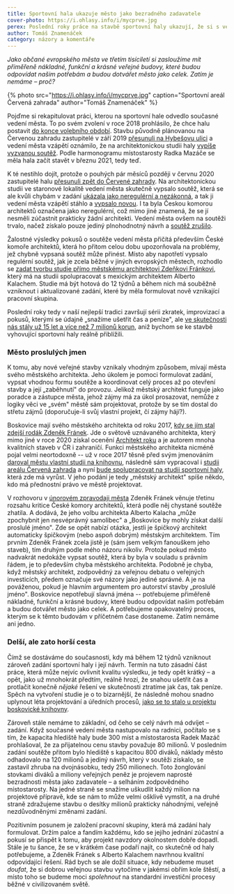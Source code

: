 ```yaml
---
title: Sportovní hala ukazuje město jako bezradného zadavatele
cover-photo: https://i.ohlasy.info/i/mycprve.jpg
perex: Poslední roky práce na stavbě sportovní haly ukazují, že si s veřejnými stavbami stále nevíme rady a příliš nám v tom nepomohl ani městský architekt.
author: Tomáš Znamenáček
category: názory a komentáře
---
```


*Jako občané evropského města ve třetím tisíciletí si zasloužíme mít přiměřeně nákladné, funkční a krásné veřejné budovy, které budou odpovídat našim potřebám a budou dotvářet město jako celek. Zatím je nemáme – proč?*

{% photo src="https://i.ohlasy.info/i/mycprve.jpg" caption="Sportovní areál Červená zahrada" author="Tomáš Znamenáček" %}

Pojďme si rekapitulovat práci, kterou na sportovní hale odvedlo současné vedení města. To po svém zvolení v roce 2018 prohlásilo, že chce halu postavit [do konce volebního období](https://ohlasy.info/clanky/2019/02/hala.html). Stavbu původně plánovanou na Červenou zahradu zastupitelé v září 2019 [přesunuli na Hybešovu ulici](https://ohlasy.info/clanky/2019/09/hala-hybesova.html) a vedení města vzápětí oznámilo, že na architektonickou studii haly [vypíše vyzvanou soutěž](https://ohlasy.info/clanky/2019/11/hala-soutez.html). Podle harmonogramu místostarosty Radka Mazáče se měla hala začít stavět v březnu 2021, tedy teď.

K té nestihlo dojít, protože o pouhých pár měsíců později v červnu 2020 zastupitelé halu [přesunuli zpět do Červené zahrady](https://ohlasy.info/clanky/2020/06/zastupitelstvo.html). Na architektonickou studii ve staronové lokalitě vedení města skutečně vypsalo soutěž, která se ale kvůli chybám v zadání [ukázala jako neregulérní a nezákonná](https://ohlasy.info/clanky/2020/07/nezakonna-soutez.html), a tak ji vedení města vzápětí stáhlo a [vypsalo novou](https://ohlasy.info/clanky/2020/08/soutez-podruhe.html). I ta byla Českou komorou architektů označena jako neregulérní, což mimo jiné znamená, že se jí nesměli zúčastnit prakticky žádní architekti. Vedení města ovšem na soutěži trvalo, načež získalo pouze jediný plnohodnotný návrh a [soutěž zrušilo](https://ohlasy.info/clanky/2020/12/soutez-zrusena.html).

Žalostné výsledky pokusů o soutěže vedení města přičítá především České komoře architektů, která ho přitom celou dobu upozorňovala na problémy, jež chybně vypsaná soutěž může přinést. Místo aby napotřetí vypsalo regulérní soutěž, jak je zcela běžné v jiných evropských městech, rozhodlo se [zadat tvorbu studie přímo městskému architektovi Zdeňkovi Fránkovi](https://ohlasy.info/clanky/2021/02/hala-navrh.html), který má na studii spolupracovat s mexickým architektem Alberto Kalachem. Studie má být hotová do 12 týdnů a během nich má souběžně vzniknout i aktualizované zadání, které by měla formulovat nově vznikající pracovní skupina.

Poslední roky tedy v naší nejlepší tradici završují sérii zkratek, improvizací a pokusů, kterými se údajně „snažíme ušetřit čas a peníze", ale [ve skutečnosti nás stály už 15 let a více než 7 milionů korun](https://ohlasy.info/clanky/2021/01/naklady-na-halu.html), aniž bychom se ke stavbě vyhovující sportovní haly reálně přiblížili.

### Město proslulých jmen

K tomu, aby nové veřejné stavby vznikaly vhodným způsobem, mívají města svého městského architekta. Jeho úkolem je pomoci formulovat zadání, vypsat vhodnou formu soutěže a koordinovat celý proces až po otevření stavby a její „zaběhnutí" do provozu. Jelikož městský architekt funguje jako poradce a zástupce města, jehož zájmy má za úkol prosazovat, nemůže z logiky věci ve „svém" městě sám projektovat, protože by se tím dostal do střetu zájmů (doporučuje-li svůj vlastní projekt, čí zájmy hájí?).

Boskovice mají svého městského architekta od roku 2017, [kdy se jím stal zdejší rodák Zdeněk Fránek](https://ohlasy.info/clanky/2017/06/mestsky-architekt.html). Jde o světově uznávaného architekta, který mimo jiné v roce 2020 získal ocenění [Architekt roku](https://architektroku.cz/) a je autorem mnoha kvalitních staveb v ČR i zahraničí. Funkci městského architekta nicméně pojal velmi neortodoxně -- už v roce 2017 těsně před svým jmenováním [daroval městu vlastní studii na knihovnu](https://ohlasy.info/clanky/2017/03/knihovna-zzn.html), následně sám vypracoval i [studii areálu Červená zahrada](https://data.ohlasy.info/2020/cervenka-studie.pdf) a nyní [bude spolupracovat na studii sportovní haly](https://ohlasy.info/clanky/2021/02/hala-navrh.html), která zde má vyrůst. V jeho podání je tedy „městský architekt" spíše někdo, kdo má přednostní právo ve městě projektovat.

V rozhovoru v [únorovém zpravodaji města](https://www.boskovice.cz/assets/File.ashx?id_org=832&id_dokumenty=41055) Zdeněk Fránek věnuje třetinu rozsahu kritice České komory architektů, která podle něj chystané soutěže zhatila. A dodává, že jeho volbu architekta Alberto Kalacha „může zpochybnit jen nesvéprávný samolibec" a „Boskovice by mohly získat další proslulé jméno". Zde se opět nabízí otázka, jestli je špičkový architekt automaticky špičkovým (nebo aspoň dobrým) městským architektem. Tím prvním Zdeněk Fránek zcela jistě je (sám jsem velkým fanouškem jeho staveb), tím druhým podle mého názoru nikoliv. Protože pokud město nadvakrát nedokáže vypsat soutěž, která by byla v souladu s právním řádem, je to především chyba městského architekta. Podobně je chyba, když městský architekt, zodpovědný za veřejnou debatu o veřejných investicích, předem označuje své názory jako jediné správné. A je na pováženou, pokud je hlavním argumentem pro autorství stavby „proslulé jméno". Boskovice nepotřebují slavná jména -- potřebujeme přiměřeně nákladné, funkční a krásné budovy, které budou odpovídat našim potřebám a budou dotvářet město jako celek. A potřebujeme opakovatelný proces, kterým se k těmto budovám v příčetném čase dostaneme. Zatím nemáme ani jedno.

### Delší, ale zato horší cesta

Čímž se dostáváme do současnosti, kdy má během 12 týdnů vzniknout zároveň zadání sportovní haly i její návrh. Termín na tuto zásadní část práce, která může nejvíc ovlivnit kvalitu výsledku, je tedy opět krátký – a opět, jako už mnohokrát předtím, reálně hrozí, že snahou ušetřit čas a protlačit konečně *nějaké* řešení ve skutečnosti ztratíme jak čas, tak peníze. Spěch na vytvoření studie je o to bizarnější, že následně mohou snadno uplynout léta projektování a úředních procesů, [jako se to stalo u projektu boskovické knihovny](https://ohlasy.info/clanky/2021/01/tri-roky-projektovani.html).

Zároveň stále nemáme to základní, od čeho se celý návrh má odvíjet – zadání. Když současné vedení města nastupovalo na radnici, počítalo se s tím, že kapacita hlediště haly bude 300 míst a místostarosta Radek Mazáč prohlašoval, že za přijatelnou cenu stavby považuje 80 milionů. V posledním zadání soutěže přitom bylo hlediště s kapacitou 800 diváků, náklady město odhadovalo na 120 milionů a jediný návrh, který v soutěži získalo, se zastavil zhruba na dvojnásobku, tedy 250 milionech. Toto žonglování stovkami diváků a miliony veřejných peněz je projevem naprosté bezradnosti města jako zadavatele – a selháním zodpovědného místostarosty. Na jedné straně se snažíme uškudlit každý milion na projektové přípravě, kde se nám to může velmi ošklivě vymstít, a na druhé straně zdražujeme stavbu o desítky milionů prakticky náhodnými, veřejně nezdůvodněnými změnami zadání.

Pozitivním posunem je založení pracovní skupiny, která má zadání haly formulovat. Držím palce a fandím každému, kdo se jejího jednání zúčastní a pokusí se přispět k tomu, aby projekt navzdory okolnostem dobře dopadl. Stále je tu šance, že se v krátkém čase podaří najít, co skutečně od haly potřebujeme, a Zdeněk Fránek s Alberto Kalachem navrhnou kvalitní odpovídající řešení. Rád bych se ale dožil situace, kdy nebudeme muset *doufat*, že si dobrou veřejnou stavbu vytočíme v jakémsi obřím kole štěstí, a místo toho se budeme moci *spolehnout* na standardní investiční procesy běžné v civilizovaném světě.